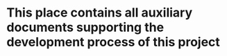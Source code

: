 <h1>This place contains all auxiliary documents supporting the development process of this project</h1>
